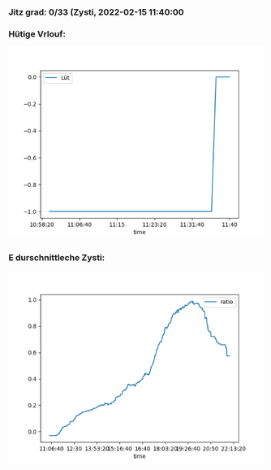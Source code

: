 ### Jitz grad: 0/33 (Zysti, 2022-02-15 11:40:00

### Hütige Vrlouf:
![Graph](Today.png)

### E durschnittleche Zysti:
![Graph](Zysti.png)